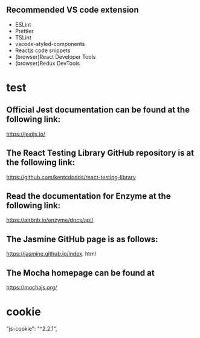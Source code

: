 ## Recommended VS code extension
- ESLint
- Prettier
- TSLint
- vscode-styled-components
- Reactjs code snippets
- (browser)React Developer Tools
- (browser)Redux DevTools

# test
## Official Jest documentation can be found at the following link: 
https://jestjs.io/
## The React Testing Library GitHub repository is at the following link:
https://github.com/kentcdodds/react-testing-library
## Read the documentation for Enzyme at the following link: 
https://airbnb.io/enzyme/docs/api/
## The Jasmine GitHub page is as follows: 
https://jasmine.github.io/index. html
## The Mocha homepage can be found at 
https://mochajs.org/

# cookie
"js-cookie": "^2.2.1",
